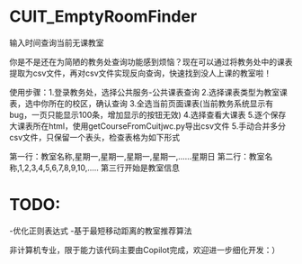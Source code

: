 # CUIT_EmptyRoomFinder

输入时间查询当前无课教室

你是不是还在为简陋的教务处查询功能感到烦恼？现在可以通过将教务处中的课表提取为csv文件，再对csv文件实现反向查询，快速找到没人上课的教室啦！

使用步骤：1.登录教务处，选择公共服务-公共课表查询 2.选择课表类型为教室课表，选中你所在的校区，确认查询 3.全选当前页面课表(当前教务系统显示有bug，一页只能显示100条，增加显示的按钮无效) 4.选择查看大课表 5.逐个保存大课表所在html，使用getCourseFromCuitjwc.py导出csv文件 5.手动合并多分csv文件，只保留一个表头，检查表格为如下形式

第一行：教室名称,星期一,星期一,星期一,星期一,......星期日
第二行：教室名称,1,2,3,4,5,6,7,8,9,10,.....
第三行开始是教室信息

# TODO:
-优化正则表达式
-基于最短移动距离的教室推荐算法

非计算机专业，限于能力该代码主要由Copilot完成，欢迎进一步细化开发：）
